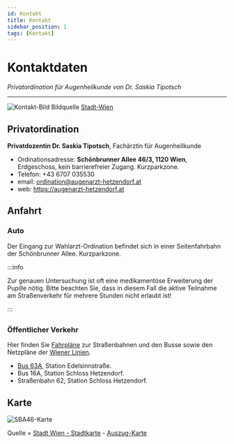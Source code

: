 ```yaml
---
id: Kontakt
title: Kontakt
sidebar_position: 1
tags: [Kontakt]
---
```


# Kontaktdaten

*Privatordination für Augenheilkunde von Dr. Saskia Tipotsch*

------

![Kontakt-Bild](/Bilder/Kontakt-Bild-1.png)
Bildquelle [Stadt-Wien](https://www.wien.gv.at/stadtplan/)



## Privatordination

**Privatdozentin Dr. Saskia Tipotsch**, Fachärztin für Augenheilkunde

- Ordinationsadresse: **Schönbrunner Allee 46/3, 1120 Wien**, 
  Erdgeschoss, kein barrierefreier Zugang. Kurzparkzone. 
- Telefon:  +43 6707 035530
- email: [ordination@augenarzt-hetzendorf.at](mailto:ordination@augenarzt-hetzendorf.at)
- web: https://augenarzt-hetzendorf.at



## Anfahrt

### Auto

Der Eingang zur Wahlarzt-Ordination befindet sich in einer Seitenfahrbahn der Schönbrunner Allee.
Kurzparkzone.

:::info

Zur genauen Untersuchung ist oft eine medikamentöse Erweiterung der Pupille nötig. Bitte beachten Sie, dass in diesem Fall die aktive Teilnahme am Straßenverkehr für mehrere Stunden nicht erlaubt ist!

:::

## 

### Öffentlicher Verkehr

Hier finden Sie [Fahrpläne](https://www.wienerlinien.at/web/wiener-linien/fahrpl%C3%A4ne) zur Straßenbahnen und den Busse sowie den Netzpläne der [Wiener Linien](https://www.wienerlinien.at/). 

- [Bus 63A](https://www.wienerlinien.at/web/wiener-linien/fahrpl%C3%A4ne#panel-3842499), Station Edelsinnstraße.
- Bus 16A, Station Schloss Hetzendorf.
- Straßenbahn 62, Station Schloss Hetzendorf.



## Karte 

![SBA46-Karte](/Bilder/SBA46-Karte.png)

Quelle = [Stadt Wien - Stadtkarte](https://www.wien.gv.at/stadtplan/) - [Auszug-Karte](/Bilder/SBA46-Karte.png)
